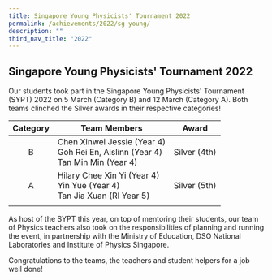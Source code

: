 ```yaml
---
title: Singapore Young Physicists' Tournament 2022
permalink: /achievements/2022/sg-young/
description: ""
third_nav_title: "2022"
---
```

## Singapore Young Physicists' Tournament 2022

Our students took part in the Singapore Young Physicists' Tournament (SYPT) 2022 on 5 March (Category B) and 12 March (Category A). Both teams clinched the Silver awards in their respective categories!

| Category  | Team Members  | Award  |
|:-:|---|---|
| B  | Chen Xinwei Jessie (Year 4)  <br>Goh Rei En, Aislinn (Year 4)  <br>Tan Min Min (Year 4)  | Silver (4th)  |
| A  | Hilary Chee Xin Yi (Year 4)  <br>Yin Yue (Year 4)  <br>Tan Jia Xuan (RI Year 5)  | Silver (5th)  |
|   |   |   |

As host of the SYPT this year, on top of mentoring their students, our team of Physics teachers also took on the responsibilities of planning and running the event, in partnership with the Ministry of Education, DSO National Laboratories and Institute of Physics Singapore.  
  
Congratulations to the teams, the teachers and student helpers for a job well done!

